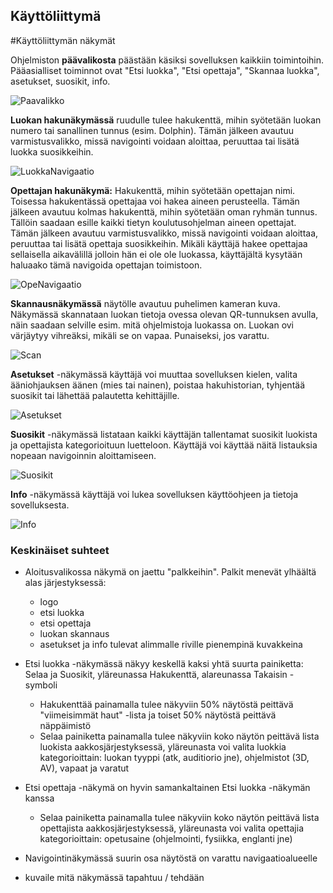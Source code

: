 ## Käyttöliittymä

#Käyttöliittymän näkymät

Ohjelmiston **päävalikosta** päästään käsiksi sovelluksen kaikkiin toimintoihin. Pääasialliset toiminnot ovat "Etsi luokka", "Etsi opettaja", "Skannaa luokka", asetukset, suosikit, info.

![Paavalikko](http://users.metropolia.fi/~teemusuv/paavalikko.png)

**Luokan hakunäkymässä** ruudulle tulee hakukenttä, mihin syötetään luokan numero tai sanallinen tunnus (esim. Dolphin). Tämän jälkeen avautuu varmistusvalikko, missä navigointi voidaan aloittaa, peruuttaa tai lisätä luokka suosikkeihin.

![LuokkaNavigaatio](http://users.metropolia.fi/~teemusuv/luokkanavi.png)

**Opettajan hakunäkymä:** Hakukenttä, mihin syötetään opettajan nimi. Toisessa hakukentässä opettajaa voi hakea aineen perusteella. Tämän jälkeen avautuu kolmas hakukenttä, mihin syötetään oman ryhmän tunnus. Tällöin saadaan esille kaikki tietyn koulutusohjelman aineen opettajat. Tämän jälkeen avautuu varmistusvalikko, missä navigointi voidaan aloittaa, peruuttaa tai lisätä opettaja suosikkeihin. Mikäli käyttäjä hakee opettajaa sellaisella aikavälillä jolloin hän
ei ole ole luokassa, käyttäjältä kysytään haluaako tämä navigoida opettajan toimistoon. 

![OpeNavigaatio](http://users.metropolia.fi/~teemusuv/openavi.png)

**Skannausnäkymässä** näytölle avautuu puhelimen kameran kuva. Näkymässä skannataan luokan tietoja ovessa olevan QR-tunnuksen avulla, näin saadaan selville esim. mitä ohjelmistoja luokassa on. Luokan ovi värjäytyy vihreäksi, mikäli se on vapaa. Punaiseksi, jos varattu.

![Scan](http://users.metropolia.fi/~teemusuv/scan1.png)

**Asetukset** -näkymässä käyttäjä voi muuttaa sovelluksen kielen, valita ääniohjauksen äänen (mies tai nainen), poistaa hakuhistorian, tyhjentää suosikit tai lähettää palautetta kehittäjille.

![Asetukset](http://users.metropolia.fi/~teemusuv/asetukset.png)

**Suosikit** -näkymässä listataan kaikki käyttäjän tallentamat suosikit luokista ja opettajista kategorioituun luetteloon. Käyttäjä voi käyttää näitä listauksia nopeaan navigoinnin aloittamiseen.

![Suosikit](http://users.metropolia.fi/~teemusuv/suosikit.png)

**Info** -näkymässä käyttäjä voi lukea sovelluksen käyttöohjeen ja tietoja sovelluksesta.

![Info](http://users.metropolia.fi/~teemusuv/info.png)

### Keskinäiset suhteet
- Aloitusvalikossa näkymä on jaettu "palkkeihin". Palkit menevät ylhäältä alas järjestyksessä:
  - logo
  - etsi luokka
  - etsi opettaja
  - luokan skannaus
  - asetukset ja info tulevat alimmalle riville pienempinä kuvakkeina

- Etsi luokka -näkymässä näkyy keskellä kaksi yhtä suurta painiketta: Selaa ja Suosikit, yläreunassa Hakukenttä, alareunassa Takaisin -symboli
  - Hakukenttää painamalla tulee näkyviin 50% näytöstä peittävä "viimeisimmät haut" -lista ja toiset 50% näytöstä peittävä näppäimistö
  - Selaa painiketta painamalla tulee näkyviin koko näytön peittävä lista luokista aakkosjärjestyksessä, yläreunasta voi valita luokkia kategorioittain: luokan tyyppi (atk, auditiorio jne), ohjelmistot (3D, AV), vapaat ja varatut

- Etsi opettaja -näkymä on hyvin samankaltainen Etsi luokka -näkymän kanssa
  - Selaa painiketta painamalla tulee näkyviin koko näytön peittävä lista opettajista aakkosjärjestyksessä, yläreunasta voi valita opettajia kategorioittain: opetusaine (ohjelmointi, fysiikka, englanti jne)

- Navigointinäkymässä suurin osa näytöstä on varattu navigaatioalueelle

* kuvaile mitä näkymässä tapahtuu / tehdään
